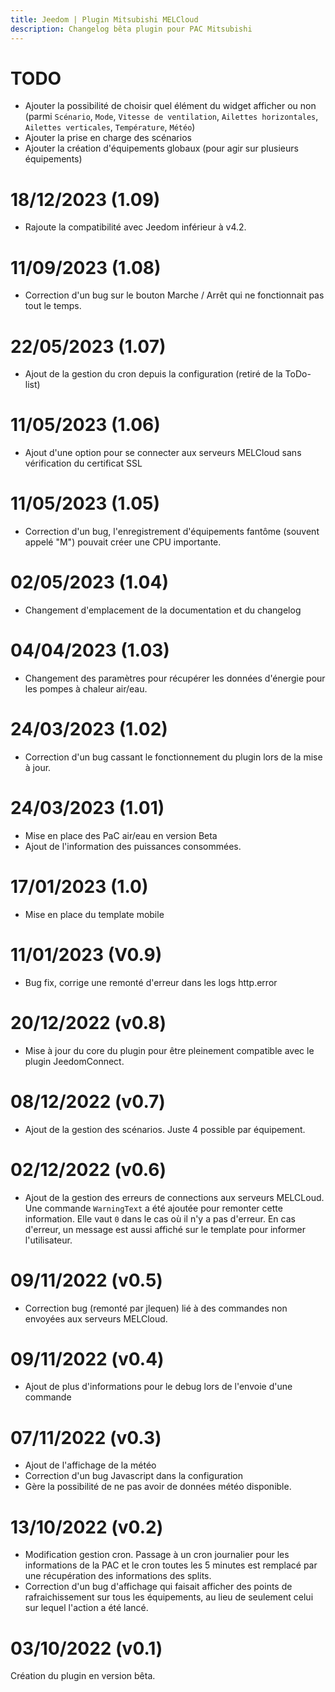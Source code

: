 ```yaml
---
title: Jeedom | Plugin Mitsubishi MELCloud
description: Changelog bêta plugin pour PAC Mitsubishi
---
```


# TODO
 - Ajouter la possibilité de choisir quel élément du widget afficher ou non (parmi `Scénario`, `Mode`, `Vitesse de ventilation`, `Ailettes horizontales`, `Ailettes verticales`, `Température`, `Météo`)
 - Ajouter la prise en charge des scénarios
 - Ajouter la création d'équipements globaux (pour agir sur plusieurs équipements)

# 18/12/2023 (1.09)
 - Rajoute la compatibilité avec Jeedom inférieur à v4.2.

# 11/09/2023 (1.08)
 - Correction d'un bug sur le bouton Marche / Arrêt qui ne fonctionnait pas tout le temps.

# 22/05/2023 (1.07)
 - Ajout de la gestion du cron depuis la configuration (retiré de la ToDo-list)

# 11/05/2023 (1.06)
 - Ajout d'une option pour se connecter aux serveurs MELCloud sans vérification du certificat SSL

# 11/05/2023 (1.05)
 - Correction d'un bug, l'enregistrement d'équipements fantôme (souvent appelé "M") pouvait créer une CPU importante.

# 02/05/2023 (1.04)
 - Changement d'emplacement de la documentation et du changelog

# 04/04/2023 (1.03)
 - Changement des paramètres pour récupérer les données d'énergie pour les pompes à chaleur air/eau.

# 24/03/2023 (1.02)
 - Correction d'un bug cassant le fonctionnement du plugin lors de la mise à jour.

# 24/03/2023 (1.01)
 - Mise en place des PaC air/eau en version Beta
 - Ajout de l'information des puissances consommées.

# 17/01/2023 (1.0)
 - Mise en place du template mobile

# 11/01/2023 (V0.9)
 - Bug fix, corrige une remonté d'erreur dans les logs http.error

# 20/12/2022 (v0.8)
 - Mise à jour du core du plugin pour être pleinement compatible avec le plugin JeedomConnect.

# 08/12/2022 (v0.7)
 - Ajout de la gestion des scénarios. Juste 4 possible par équipement.

# 02/12/2022 (v0.6)
 - Ajout de la gestion des erreurs de connections aux serveurs MELCLoud. Une commande `WarningText` a été ajoutée pour remonter cette information. Elle vaut `0` dans le cas où il n'y a pas d'erreur. En cas d'erreur, un message est aussi affiché sur le template pour informer l'utilisateur.

# 09/11/2022 (v0.5)
 - Correction bug (remonté par jlequen) lié à des commandes non envoyées aux serveurs MELCloud.

# 09/11/2022 (v0.4)
 - Ajout de plus d'informations pour le debug lors de l'envoie d'une commande

# 07/11/2022 (v0.3)
 - Ajout de l'affichage de la météo
 - Correction d'un bug Javascript dans la configuration
 - Gère la possibilité de ne pas avoir de données météo disponible.

# 13/10/2022 (v0.2)
 - Modification gestion cron. Passage à un cron journalier pour les informations de la PAC et le cron toutes les 5 minutes est remplacé par une récupération des informations des splits.
 - Correction d'un bug d'affichage qui faisait afficher des points de rafraichissement sur tous les équipements, au lieu de seulement celui sur lequel l'action a été lancé.

# 03/10/2022 (v0.1)
Création du plugin en version bêta.
